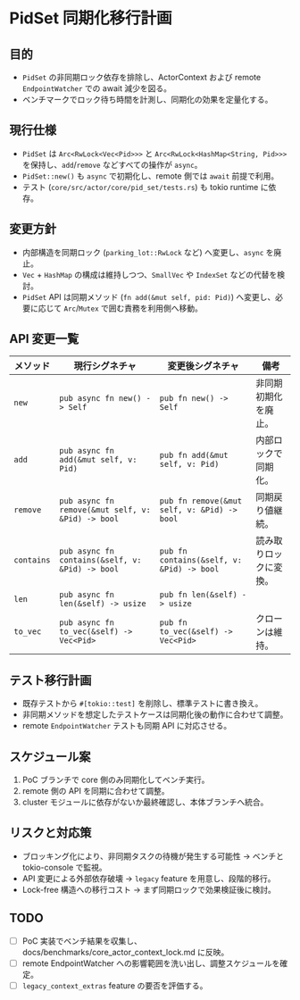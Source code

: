 # PidSet 同期化移行計画

## 目的
- `PidSet` の非同期ロック依存を排除し、ActorContext および remote `EndpointWatcher` での await 減少を図る。
- ベンチマークでロック待ち時間を計測し、同期化の効果を定量化する。

## 現行仕様
- `PidSet` は `Arc<RwLock<Vec<Pid>>>` と `Arc<RwLock<HashMap<String, Pid>>>` を保持し、`add`/`remove` などすべての操作が `async`。
- `PidSet::new()` も `async` で初期化し、remote 側では `await` 前提で利用。
- テスト (`core/src/actor/core/pid_set/tests.rs`) も tokio runtime に依存。

## 変更方針
- 内部構造を同期ロック (`parking_lot::RwLock` など) へ変更し、`async` を廃止。
- `Vec` + `HashMap` の構成は維持しつつ、`SmallVec` や `IndexSet` などの代替を検討。
- `PidSet` API は同期メソッド (`fn add(&mut self, pid: Pid)`) へ変更し、必要に応じて `Arc`/`Mutex` で囲む責務を利用側へ移動。

## API 変更一覧
| メソッド | 現行シグネチャ | 変更後シグネチャ | 備考 |
| --- | --- | --- | --- |
| `new` | `pub async fn new() -> Self` | `pub fn new() -> Self` | 非同期初期化を廃止。
| `add` | `pub async fn add(&mut self, v: Pid)` | `pub fn add(&mut self, v: Pid)` | 内部ロックで同期化。
| `remove` | `pub async fn remove(&mut self, v: &Pid) -> bool` | `pub fn remove(&mut self, v: &Pid) -> bool` | 同期戻り値継続。
| `contains` | `pub async fn contains(&self, v: &Pid) -> bool` | `pub fn contains(&self, v: &Pid) -> bool` | 読み取りロックに変換。
| `len` | `pub async fn len(&self) -> usize` | `pub fn len(&self) -> usize` |  | 
| `to_vec` | `pub async fn to_vec(&self) -> Vec<Pid>` | `pub fn to_vec(&self) -> Vec<Pid>` | クローンは維持。

## テスト移行計画
- 既存テストから `#[tokio::test]` を削除し、標準テストに書き換え。
- 非同期メソッドを想定したテストケースは同期化後の動作に合わせて調整。
- remote `EndpointWatcher` テストも同期 API に対応させる。

## スケジュール案
1. PoC ブランチで core 側のみ同期化してベンチ実行。
2. remote 側の API を同期に合わせて調整。
3. cluster モジュールに依存がないか最終確認し、本体ブランチへ統合。

## リスクと対応策
- ブロッキング化により、非同期タスクの待機が発生する可能性 → ベンチと tokio-console で監視。
- API 変更による外部依存破壊 → `legacy` feature を用意し、段階的移行。
- Lock-free 構造への移行コスト → まず同期ロックで効果検証後に検討。

## TODO
- [ ] PoC 実装でベンチ結果を収集し、docs/benchmarks/core_actor_context_lock.md に反映。
- [ ] remote EndpointWatcher への影響範囲を洗い出し、調整スケジュールを確定。
- [ ] `legacy_context_extras` feature の要否を評価する。
